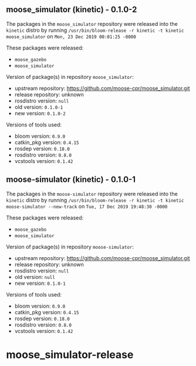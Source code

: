 ## moose_simulator (kinetic) - 0.1.0-2

The packages in the `moose_simulator` repository were released into the `kinetic` distro by running `/usr/bin/bloom-release -r kinetic -t kinetic moose_simulator` on `Mon, 23 Dec 2019 00:01:25 -0000`

These packages were released:
- `moose_gazebo`
- `moose_simulator`

Version of package(s) in repository `moose_simulator`:

- upstream repository: https://github.com/moose-cpr/moose_simulator.git
- release repository: unknown
- rosdistro version: `null`
- old version: `0.1.0-1`
- new version: `0.1.0-2`

Versions of tools used:

- bloom version: `0.9.0`
- catkin_pkg version: `0.4.15`
- rosdep version: `0.18.0`
- rosdistro version: `0.8.0`
- vcstools version: `0.1.42`


## moose-simulator (kinetic) - 0.1.0-1

The packages in the `moose-simulator` repository were released into the `kinetic` distro by running `/usr/bin/bloom-release -r kinetic -t kinetic moose-simulator --new-track` on `Tue, 17 Dec 2019 19:48:30 -0000`

These packages were released:
- `moose_gazebo`
- `moose_simulator`

Version of package(s) in repository `moose-simulator`:

- upstream repository: https://github.com/moose-cpr/moose_simulator.git
- release repository: unknown
- rosdistro version: `null`
- old version: `null`
- new version: `0.1.0-1`

Versions of tools used:

- bloom version: `0.9.0`
- catkin_pkg version: `0.4.15`
- rosdep version: `0.18.0`
- rosdistro version: `0.8.0`
- vcstools version: `0.1.42`


# moose_simulator-release